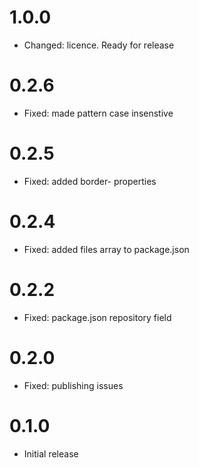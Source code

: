 # 1.0.0

-   Changed: licence. Ready for release

# 0.2.6

-   Fixed: made pattern case insenstive

# 0.2.5

-   Fixed: added border- properties

# 0.2.4

-   Fixed: added files array to package.json

# 0.2.2

-   Fixed: package.json repository field

# 0.2.0

-   Fixed: publishing issues

# 0.1.0

-   Initial release
